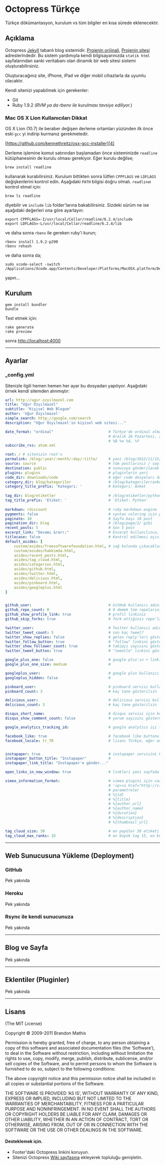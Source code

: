 # Octopress Türkçe

Türkçe dökümantasyon, kurulum vs tüm bilgiler en kısa sürede eklenecektir.

## Açıklama
Octopress [Jekyll][1] tabanlı blog sistemidir. [Projenin orijinali][2], [Projenin sitesi][3]
adreslerindedir. Bu sistem yardımıyla kendi bilgisayarınızda `statik html` sayfalarından
sanki veritabanı olan dinamik bir web sitesi sistemi oluşturabilirsiniz.

Oluşturacağınız site, iPhone, iPad ve diğer mobil cihazlarla da uyumlu olacaktır.

Kendi sitenizi yapabilmek için gerekenler:

- Git
- Ruby 1.9.2 (*RVM ya da rbenv ile kurulması tavsiye ediliyor.*)

### Mac OS X Lion Kullanıcıları Dikkat
OS X Lion (10.7) ile beraber değişen derleme ortamları yüzünden ilk önce eski
`gcc` yi indirip kurmanız gerekmetedir.

[https://github.com/kennethreitz/osx-gcc-installer][4]

Derleme işlemine komut satırından başlamadan önce sisteminizde `readline`
kütüphanesinin de kurulu olması gerekiyor. Eğer kurulu değilse;

    brew install readline

kullanarak kurabilirsiniz. Kurulum bittikten sonra lütfen `CPPFLAGS` ve
`LDFLAGS` değişkenlerini kontrol edin. Aşağıdaki `PATH` bilgisi doğru olmalı.
`readline`ı kontrol etmel için:

    brew ls readline

diyebilir ve `include` `lib` folder'larına bakabilirsiniz. Sizdeki sürüm ne
ise aşağıdaki değerleri ona göre ayarlayın:

    export CPPFLAGS=-I/usr/local/Cellar/readline/6.2.4/include
    export LDFLAGS=-L/usr/local/Cellar/readline/6.2.4/lib

ve daha sonra `rbenv` ile gereken ruby'i kurun;

    rbenv install 1.9.2-p290
    rbenv rehash

ve daha sonra da;

    sudo xcode-select -switch /Applications/Xcode.app/Contents/Developer/Platforms/MacOSX.platform/Developer/

yapın...

## Kurulum

    gem install bundler
    bundle

Test etmek için:

    rake generate
    rake preview

sonra [http://localhost:4000][lcl]

---

## Ayarlar
### _config.yml

Sitenizle ilgili hemen hemen her ayar bu dosyadan yapılıyor. Aşağıdaki örnek
kendi sitemden alınmıştır:

```yaml
url: http://ugur.ozyilmazel.com
title: "Uğur Özyılmazel"
subtitle: "Kişisel Web Blogum"
author: 'Uğur Özyılmazel'
simple_search: http://google.com/search
description: "Uğur Özyılmazel'in kişisel web sitesi..."

date_format: "ordinal"                         # Türkçe'de ordinal olmadığı için default olarak
                                               # Aralık 26 Pazartesi, 2011 gibi
                                               # %B %e %A, %Y
subscribe_rss: atom.xml

root: / # sitenizin root'u
permalink: /blog/:year/:month/:day/:title/     # yani /blog/2012/11/15/blog-baslik/ gibi
source: source                                 # tüm postlarınız / sayfalarınız burada duracak
destination: public                            # sunucuya gönderilecek folder
plugins: plugins                               # pluginlerin yeri
code_dir: downloads/code                       # eğer code dosyaları dağıtacaksanız buradan...
category_dir: blog/kategoriler                 # /blog/kategoriler/anket/ gibi...
category_title_prefix: 'Kategori: '            # Kategori: Anket
                                               
tag_dir: blog/etiketler                        # /blog/etiketler/python/
tag_title_prefix: 'Etiket: '                   # 'Etiket: Python'
                                               
markdown: rdiscount                            # ruby markdown engine
pygments: false                                # syntax coloring için pygments.rb kullan
paginate: 10                                   # Sayfa başı 10 post
pagination_dir: blog                           # /blog/page/2/ gibi
recent_posts: 5                                # Son 5 post
excerpt_link: "Devamı &rarr;"                  # Excerpt kullanılınca, "Devamı >" linki
titlecase: false                               # Kontrol edilmesi açısında off
default_asides: [
    custom/asides/freesoftwarefoundation.html, # sağ kolonda çıkacaklar
    custom/asides/hakkimda.html,
    asides/recent_posts.html,
    asides/tag_cloud.html,
    asides/categories.html,
    asides/github.html,
    asides/twitter.html,
    asides/delicious.html,
    asides/pinboard.html,
    asides/googleplus.html
]


github_user:                                   # GitHub kullanıcı adınız, eğer varsa
github_repo_count: 0                           # 0 demek tüm repolarınızı gösterir anlamında
github_show_profile_link: true                 # profil linkiniz
github_skip_forks: true                        # fork ettiğiniz repo'ları gösterme

twitter_user:                                  # Twitter kullanıcı adınız
twitter_tweet_count: 5                         # son kaç tweet?
twitter_show_replies: false                    # gelen reply'leri gösterme
twitter_follow_button: true                    # "follow" linkini göster
twitter_show_follower_count: true              # takipçi sayısını göster
twitter_tweet_button: true                     # "tweetle" linkini göster

google_plus_one: false                         # google plus'ın + linki
google_plus_one_size: medium                   #

googleplus_user:                               # google plus kullanıcı adı
googleplus_hidden: false                       #

pinboard_user:                                 # pinboard servisi kullanıcı adı
pinboard_count: 3                              # kaç tane gösterilsin

delicious_user:                                # delicious servisi kullanıcı adı
delicious_count: 3                             # kaç tane gösterilsin

disqus_short_name:                             # disqus servisi için kullancı adı
disqus_show_comment_count: false               # yorum sayısını gösterme

google_analytics_tracking_id:                  # google analytics içi tracking_id örnek: UA-XXXX

facebook_like: true                            # facebook like buttonu
facebook_locale: tr_TR                         # lisanı Türkçe, eğer en_US dersenin İngilizce olur


instapaper: true                               # instapaper servisini kullan
instapaper_button_title: "Instapaper"          # 
instapaper_link_title: "Instapaper'e gönder..."

open_links_in_new_window: true                 # linkleri yeni sayfada aç

vimeo_information_format:                      # vimeo plugini için varsayılan
                                               # '<p><a href="http://vimeo.com/%{id}">%{title}</a> / <a href="%{author_url}">%{author_name}</a></p>'
                                               # parametreler
                                               # %{id}
                                               # %{title}
                                               # %{author_url}
                                               # %{author_name}
                                               # %{duration}
                                               # %{description}
                                               # %{thumbnail_url}

tag_cloud_size: 30                             # en popüler 30 etiketi göster
tag_cloud_max_ranks: 15                        # en büyük tag 15, en küçük 1 olsun
```

---

## Web Sunucusuna Yükleme (Deployment)

### GitHub
Pek yakında

### Heroku
Pek yakında

### Rsync ile kendi sunucunuza
Pek yakında

---

## Blog ve Sayfa
Pek yakında

---

## Eklentiler (Pluginler)
Pek yakında

---

## Lisans
(The MIT License)

Copyright © 2009-2011 Brandon Mathis

Permission is hereby granted, free of charge, to any person obtaining a copy of this software and associated documentation files (the ‘Software’), to deal in the Software without restriction, including without limitation the rights to use, copy, modify, merge, publish, distribute, sublicense, and/or sell copies of the Software, and to permit persons to whom the Software is furnished to do so, subject to the following conditions:

The above copyright notice and this permission notice shall be included in all copies or substantial portions of the Software.

THE SOFTWARE IS PROVIDED ‘AS IS’, WITHOUT WARRANTY OF ANY KIND, EXPRESS OR IMPLIED, INCLUDING BUT NOT LIMITED TO THE WARRANTIES OF MERCHANTABILITY, FITNESS FOR A PARTICULAR PURPOSE AND NONINFRINGEMENT. IN NO EVENT SHALL THE AUTHORS OR COPYRIGHT HOLDERS BE LIABLE FOR ANY CLAIM, DAMAGES OR OTHER LIABILITY, WHETHER IN AN ACTION OF CONTRACT, TORT OR OTHERWISE, ARISING FROM, OUT OF OR IN CONNECTION WITH THE SOFTWARE OR THE USE OR OTHER DEALINGS IN THE SOFTWARE.


#### Desteklemek için.
- Footer'daki Octopress linkini koruyun.
- Sitenizi Octopress [Wiki sayfasına](https://github.com/imathis/octopress/wiki/Octopress-Sites) ekleyerek topluluğu genişletin.


[1]: https://github.com/mojombo/jekyll
[2]: https://github.com/imathis/octopress "Octopress Orijinal Proje"
[3]: http://octopress.org/docs "Octopress İngilizce Dokümantasyon"
[4]: https://github.com/kennethreitz/osx-gcc-installer "OS X gcc"

[lcl]: http://localhost:4000 "Yerel Sunucu"